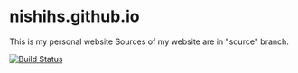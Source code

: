 # nishihs.github.io

This is my personal website
Sources of my website are in "source" branch.

[![Build Status](https://travis-ci.org/nishihs/nishihs.github.io.svg?branch=source)](https://travis-ci.org/nishihs/nishihs.github.io)
